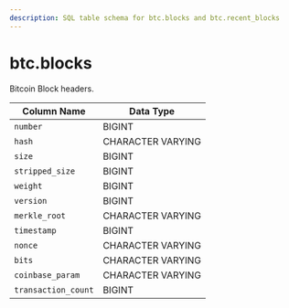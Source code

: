 ```yaml
---
description: SQL table schema for btc.blocks and btc.recent_blocks
---
```


# btc.blocks

Bitcoin Block headers.

| Column Name         | Data Type         |
| ------------------- | ----------------- |
| `number`            | BIGINT            |
| `hash`              | CHARACTER VARYING |
| `size`              | BIGINT            |
| `stripped_size`     | BIGINT            |
| `weight`            | BIGINT            |
| `version`           | BIGINT            |
| `merkle_root`       | CHARACTER VARYING |
| `timestamp`         | BIGINT            |
| `nonce`             | CHARACTER VARYING |
| `bits`              | CHARACTER VARYING |
| `coinbase_param`    | CHARACTER VARYING |
| `transaction_count` | BIGINT            |
